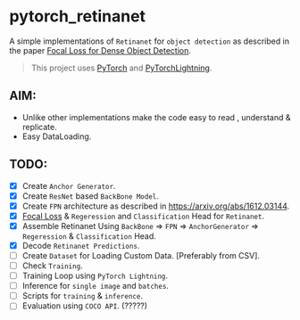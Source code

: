 # pytorch_retinanet
A simple implementations of `Retinanet` for `object detection` as described in the paper [Focal Loss for Dense Object Detection](https://arxiv.org/abs/1708.02002).

> This project uses [PyTorch](https://pytorch.org/) and [PyTorchLightning](https://github.com/PyTorchLightning/pytorch-lightning).

## AIM: 
- Unlike other implementations make the code easy to read , understand & replicate.
- Easy DataLoading.

## TODO: 
- [x] Create `Anchor Generator`.
- [x] Create `ResNet` based `BackBone Model`.
- [x] Create `FPN` architecture as described in https://arxiv.org/abs/1612.03144.
- [x] [Focal Loss](https://arxiv.org/abs/1708.02002) & `Regeression` and `Classification` Head for `Retinanet`.
- [x] Assemble Retinanet Using `BackBone` => `FPN` => `AnchorGenerator` => `Regeression` & `Classification` Head.
- [x] Decode `Retinanet Predictions`. 
- [ ] Create `Dataset` for Loading Custom Data. [Preferably from CSV].
- [ ] Check `Training`.
- [ ] Training Loop using `PyTorch Lightning`.
- [ ] Inference for `single image` and `batches`.
- [ ] Scripts for `training` & `inference`.
- [ ] Evaluation using `COCO API`. (?????)
